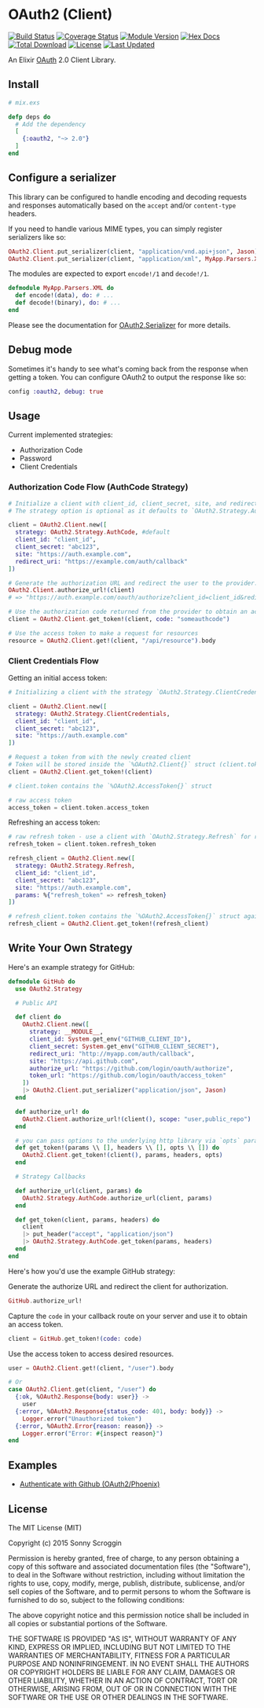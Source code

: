 # OAuth2 (Client)

[![Build Status](https://travis-ci.org/scrogson/oauth2.svg?branch=master)](https://travis-ci.org/scrogson/oauth2)
[![Coverage Status](https://coveralls.io/repos/scrogson/oauth2/badge.svg?branch=master&service=github)](https://coveralls.io/github/scrogson/oauth2?branch=master)
[![Module Version](https://img.shields.io/hexpm/v/oauth2.svg)](https://hex.pm/packages/oauth2)
[![Hex Docs](https://img.shields.io/badge/hex-docs-lightgreen.svg)](https://hexdocs.pm/oauth2/)
[![Total Download](https://img.shields.io/hexpm/dt/oauth2.svg)](https://hex.pm/packages/oauth2)
[![License](https://img.shields.io/hexpm/l/oauth2.svg)](https://github.com/scrogson/oauth2/blob/master/LICENSE)
[![Last Updated](https://img.shields.io/github/last-commit/scrogson/oauth2.svg)](https://github.com/scrogson/oauth2/commits/master)

An Elixir [OAuth](https://en.wikipedia.org/wiki/OAuth) 2.0 Client Library.

## Install

```elixir
# mix.exs

defp deps do
  # Add the dependency
  [
    {:oauth2, "~> 2.0"}
  ]
end
```

## Configure a serializer

This library can be configured to handle encoding and decoding requests and
responses automatically based on the `accept` and/or `content-type` headers.

If you need to handle various MIME types, you can simply register serializers like so:

```elixir
OAuth2.Client.put_serializer(client, "application/vnd.api+json", Jason)
OAuth2.Client.put_serializer(client, "application/xml", MyApp.Parsers.XML)
```

The modules are expected to export `encode!/1` and `decode!/1`.

```elixir
defmodule MyApp.Parsers.XML do
  def encode!(data), do: # ...
  def decode!(binary), do: # ...
end
```

Please see the documentation for [OAuth2.Serializer](https://hexdocs.pm/oauth2/OAuth2.Serializer.html)
for more details.

## Debug mode

Sometimes it's handy to see what's coming back from the response when getting
a token. You can configure OAuth2 to output the response like so:

```elixir
config :oauth2, debug: true
```

## Usage

Current implemented strategies:

- Authorization Code
- Password
- Client Credentials

### Authorization Code Flow (AuthCode Strategy)

```elixir
# Initialize a client with client_id, client_secret, site, and redirect_uri.
# The strategy option is optional as it defaults to `OAuth2.Strategy.AuthCode`.

client = OAuth2.Client.new([
  strategy: OAuth2.Strategy.AuthCode, #default
  client_id: "client_id",
  client_secret: "abc123",
  site: "https://auth.example.com",
  redirect_uri: "https://example.com/auth/callback"
])

# Generate the authorization URL and redirect the user to the provider.
OAuth2.Client.authorize_url!(client)
# => "https://auth.example.com/oauth/authorize?client_id=client_id&redirect_uri=https%3A%2F%2Fexample.com%2Fauth%2Fcallback&response_type=code"

# Use the authorization code returned from the provider to obtain an access token.
client = OAuth2.Client.get_token!(client, code: "someauthcode")

# Use the access token to make a request for resources
resource = OAuth2.Client.get!(client, "/api/resource").body
```

### Client Credentials Flow

Getting an initial access token:

```elixir
# Initializing a client with the strategy `OAuth2.Strategy.ClientCredentials`

client = OAuth2.Client.new([
  strategy: OAuth2.Strategy.ClientCredentials,
  client_id: "client_id",
  client_secret: "abc123",
  site: "https://auth.example.com"
])

# Request a token from with the newly created client
# Token will be stored inside the `%OAuth2.Client{}` struct (client.token)
client = OAuth2.Client.get_token!(client)

# client.token contains the `%OAuth2.AccessToken{}` struct

# raw access token
access_token = client.token.access_token
```

Refreshing an access token:

```elixir
# raw refresh token - use a client with `OAuth2.Strategy.Refresh` for refreshing the token
refresh_token = client.token.refresh_token

refresh_client = OAuth2.Client.new([
  strategy: OAuth2.Strategy.Refresh,
  client_id: "client_id",
  client_secret: "abc123",
  site: "https://auth.example.com",
  params: %{"refresh_token" => refresh_token}
])

# refresh_client.token contains the `%OAuth2.AccessToken{}` struct again
refresh_client = OAuth2.Client.get_token!(refresh_client)
```

## Write Your Own Strategy

Here's an example strategy for GitHub:

```elixir
defmodule GitHub do
  use OAuth2.Strategy

  # Public API

  def client do
    OAuth2.Client.new([
      strategy: __MODULE__,
      client_id: System.get_env("GITHUB_CLIENT_ID"),
      client_secret: System.get_env("GITHUB_CLIENT_SECRET"),
      redirect_uri: "http://myapp.com/auth/callback",
      site: "https://api.github.com",
      authorize_url: "https://github.com/login/oauth/authorize",
      token_url: "https://github.com/login/oauth/access_token"
    ])
    |> OAuth2.Client.put_serializer("application/json", Jason)
  end

  def authorize_url! do
    OAuth2.Client.authorize_url!(client(), scope: "user,public_repo")
  end

  # you can pass options to the underlying http library via `opts` parameter
  def get_token!(params \\ [], headers \\ [], opts \\ []) do
    OAuth2.Client.get_token!(client(), params, headers, opts)
  end

  # Strategy Callbacks

  def authorize_url(client, params) do
    OAuth2.Strategy.AuthCode.authorize_url(client, params)
  end

  def get_token(client, params, headers) do
    client
    |> put_header("accept", "application/json")
    |> OAuth2.Strategy.AuthCode.get_token(params, headers)
  end
end
```

Here's how you'd use the example GitHub strategy:

Generate the authorize URL and redirect the client for authorization.

```elixir
GitHub.authorize_url!
```

Capture the `code` in your callback route on your server and use it to obtain an access token.

```elixir
client = GitHub.get_token!(code: code)
```

Use the access token to access desired resources.

```elixir
user = OAuth2.Client.get!(client, "/user").body

# Or
case OAuth2.Client.get(client, "/user") do
  {:ok, %OAuth2.Response{body: user}} ->
    user
  {:error, %OAuth2.Response{status_code: 401, body: body}} ->
    Logger.error("Unauthorized token")
  {:error, %OAuth2.Error{reason: reason}} ->
    Logger.error("Error: #{inspect reason}")
end
```

## Examples

- [Authenticate with Github (OAuth2/Phoenix)](https://github.com/scrogson/oauth2_example)

## License

The MIT License (MIT)

Copyright (c) 2015 Sonny Scroggin

Permission is hereby granted, free of charge, to any person obtaining a copy
of this software and associated documentation files (the "Software"), to deal
in the Software without restriction, including without limitation the rights
to use, copy, modify, merge, publish, distribute, sublicense, and/or sell
copies of the Software, and to permit persons to whom the Software is
furnished to do so, subject to the following conditions:

The above copyright notice and this permission notice shall be included in all
copies or substantial portions of the Software.

THE SOFTWARE IS PROVIDED "AS IS", WITHOUT WARRANTY OF ANY KIND, EXPRESS OR
IMPLIED, INCLUDING BUT NOT LIMITED TO THE WARRANTIES OF MERCHANTABILITY,
FITNESS FOR A PARTICULAR PURPOSE AND NONINFRINGEMENT. IN NO EVENT SHALL THE
AUTHORS OR COPYRIGHT HOLDERS BE LIABLE FOR ANY CLAIM, DAMAGES OR OTHER
LIABILITY, WHETHER IN AN ACTION OF CONTRACT, TORT OR OTHERWISE, ARISING FROM,
OUT OF OR IN CONNECTION WITH THE SOFTWARE OR THE USE OR OTHER DEALINGS IN THE
SOFTWARE.
